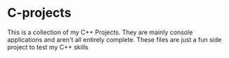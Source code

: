 # C-projects
This is a collection of my C++ Projects. 
They are mainly console applications and aren't all entirely complete.
These files are just a fun side project to test my C++ skills
